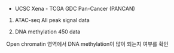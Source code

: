 * UCSC Xena - TCGA GDC Pan-Cancer (PANCAN)

1. ATAC-seq All peak signal data
   
3. DNA methylation 450 data

Open chromatin 영역에서 DNA methylation이 많이 되는지 여부를 확인

